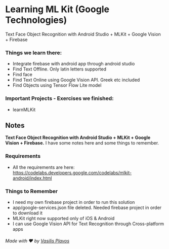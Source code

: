 # Learning ML Kit (Google Technologies)
Text Face Object Recognition with Android Studio + MLKit + Google Vision + Firebase

### Things we learn there:
- Integrate firebase with android app through android studio
- Find Text Offline. Only latin letters supported
- Find face
- Find Text Online using Google Vision API. Greek etc included
- Find Objects using Tensor Flow Lite model


### Important Projects - Exercises we finished:
- learnMLKit

## Notes
**Text Face Object Recognition with Android Studio + MLKit + Google Vision + Firebase.** I have some notes here and some things to remember.

### Requirements
- All the requirements are here: https://codelabs.developers.google.com/codelabs/mlkit-android/index.html

### Things to Remember
- I need my own firebase project in order to run this solution
- app/google-services.json file deleted. Needed firebase project in order to download it
- MLKit right now supported only of iOS & Android
- I can use Google Vision API for Text Recognition through Cross-platform apps


###### Made with ❤️ by [Vasilis Plavos](https://www.linkedin.com/in/vasilisplavos/)
